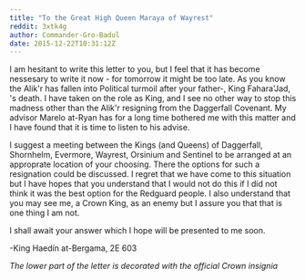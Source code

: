 ```yaml
---
title: "To the Great High Queen Maraya of Wayrest"
reddit: 3xtk4g
author: Commander-Gro-Badul
date: 2015-12-22T10:31:12Z
---
```


I am hesitant to write this letter to you, but I feel that it has become nessesary to write it now - for tomorrow it might be too late. As you know the Alik'r has fallen into Political turmoil after your father-, King Fahara'Jad, 's death. I have taken on the role as King, and I see no other  way to stop this madness other than the Alik'r resigning from the Daggerfall Covenant. My advisor Marelo at-Ryan has for a long time bothered me with this matter and I have found that it is time to listen to his advise.

I suggest a meeting between the Kings (and Queens) of Daggerfall, Shornhelm, Evermore, Wayrest, Orsinium and Sentinel to be arranged at an approprate location of your choosing. There the options for such a resignation could be discussed. I regret that we have come to this situation but I have hopes that you understand that I would not do this if I did not think it was the best option for the Redguard people. I also understand that you may see me, a Crown King, as an enemy but I assure you that that is one thing I am not.

I shall await your answer which I hope will be presented to me soon.

-King Haedín at-Bergama, 2E 603

*The lower part of the letter is decorated with the official Crown insignia*
